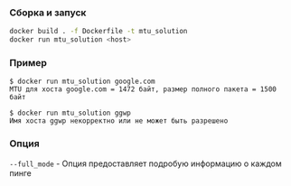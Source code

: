 ### Сборка и запуск
```bash
docker build . -f Dockerfile -t mtu_solution
docker run mtu_solution <host>
```
### Пример
```
$ docker run mtu_solution google.com
MTU для хоста google.com = 1472 байт, размер полного пакета = 1500 байт
```
```
$ docker run mtu_solution ggwp
Имя хоста ggwp некорректно или не может быть разрешено
```
### Опция
`--full_mode` - Опция предоставляет подробую информацию о каждом пинге
